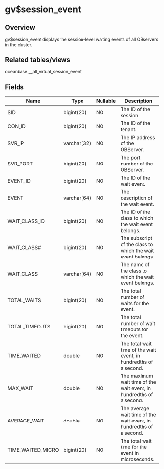 gv$session_event 
=====================================



Overview 
-----------------

gv$session_event displays the session-level waiting events of all OBservers in the cluster. 

Related tables/views 
-----------------------------

oceanbase.__all_virtual_session_event

Fields 
---------------



|     **Name**      |  **Type**   | **Nullable** |                           **Description**                           |
|-------------------|-------------|--------------|---------------------------------------------------------------------|
| SID               | bigint(20)  | NO           | The ID of the session.                                              |
| CON_ID            | bigint(20)  | NO           | The ID of the tenant.                                               |
| SVR_IP            | varchar(32) | NO           | The IP address of the OBServer.                                     |
| SVR_PORT          | bigint(20)  | NO           | The port number of the OBServer.                                    |
| EVENT_ID          | bigint(20)  | NO           | The ID of the wait event.                                           |
| EVENT             | varchar(64) | NO           | The description of the wait event.                                  |
| WAIT_CLASS_ID     | bigint(20)  | NO           | The ID of the class to which the wait event belongs.                |
| WAIT_CLASS#       | bigint(20)  | NO           | The subscript of the class to which the wait event belongs.         |
| WAIT_CLASS        | varchar(64) | NO           | The name of the class to which the wait event belongs.              |
| TOTAL_WAITS       | bigint(20)  | NO           | The total number of waits for the event.                            |
| TOTAL_TIMEOUTS    | bigint(20)  | NO           | The total number of wait timeouts for the event.                    |
| TIME_WAITED       | double      | NO           | The total wait time of the wait event, in hundredths of a second.   |
| MAX_WAIT          | double      | NO           | The maximum wait time of the wait event, in hundredths of a second. |
| AVERAGE_WAIT      | double      | NO           | The average wait time of the wait event, in hundredths of a second. |
| TIME_WAITED_MICRO | bigint(20)  | NO           | The total wait time for the event in microseconds.                  |



